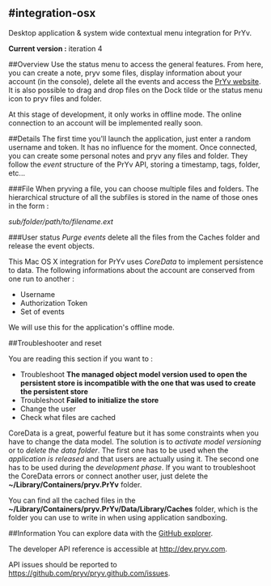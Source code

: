 #integration-osx
----------------------------------------
Desktop application &amp; system wide contextual menu integration for PrYv.

**Current version :** iteration 4

##Overview
Use the status menu to access the general features. From here, you can create a note, pryv some files, display information about your account (in the console), delete all the events and access the [PrYv website](http://www.pryv.net). It is also possible to drag and drop files on the Dock tilde or the status menu icon to pryv files and folder.

At this stage of development, it only works in offline mode. The online connection to an account will be implemented really soon.

##Details
The first time you'll launch the application, just enter a random username and token. It has no influence for the moment. Once connected, you can create some personal notes and pryv any files and folder. They follow the *event* structure of the PrYv API, storing a timestamp, tags, folder, etc...

###File
When pryving a file, you can choose multiple files and folders. The hierarchical structure of all the subfiles is stored in the name of those ones in the form : 

*sub/folder/path/to/filename.ext*

###User status
*Purge events* delete all the files from the Caches folder and release the event objects.

This Mac OS X integration for PrYv uses *CoreData* to implement persistence to data. The following informations about the account are conserved from one run to another :

- Username
- Authorization Token
- Set of events

We will use this for the application's offline mode.

##Troubleshooter and reset

You are reading this section if you want to :

- Troubleshoot **The managed object model version used to open the persistent store is incompatible with the one that was used to create the persistent store**
- Troubleshoot **Failed to initialize the store**
- Change the user
- Check what files are cached

CoreData is a great, powerful feature but it has some constraints when you have to change the data model. The solution is to *activate model versioning* or to *delete the data folder*. The first one has to be used when the *application is released* and that users are actually using it. The second one has to be used during the *development phase*. If you want to troubleshoot the CoreData errors or connect another user, just delete the **~/Library/Containers/pryv.PrYv** folder.

You can find all the cached files in the **~/Library/Containers/pryv.PrYv/Data/Library/Caches** folder, which is the folder you can use to write in when using application sandboxing.

##Information
You can explore data with the [GitHub explorer](http://pryv.github.com/explorer/).

The developer API reference is accessible at <http://dev.pryv.com>.

API issues should be reported to <https://github.com/pryv/pryv.github.com/issues>.
